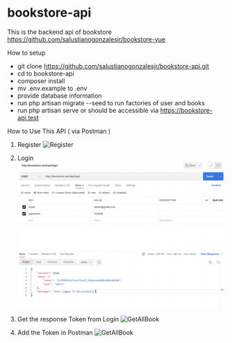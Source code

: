 # bookstore-api
This is the backend api of bookstore https://github.com/salustianogonzalesjr/bookstore-vue

How to setup
- git clone https://github.com/salustianogonzalesjr/bookstore-api.git
- cd to bookstore-api
- composer install
- mv .env.example to .env
- provide database information
- run php artisan migrate --seed to run factories of user and books
- run php artisan serve or should be accessible via https://bookstore-api.test


How to Use This API ( via Postman )

1. Register
![Register](images/Register.png)

2. Login
![Login](https://github.com/salustianogonzalesjr/bookstore-api/blob/main/resources/images/Login.png)

3. Get the response Token from Login
![GetAllBook](images/GetAllBook.jpg)

4. Add the Token in Postman
![GetAllBook](images/GetAllBook.jpg)
